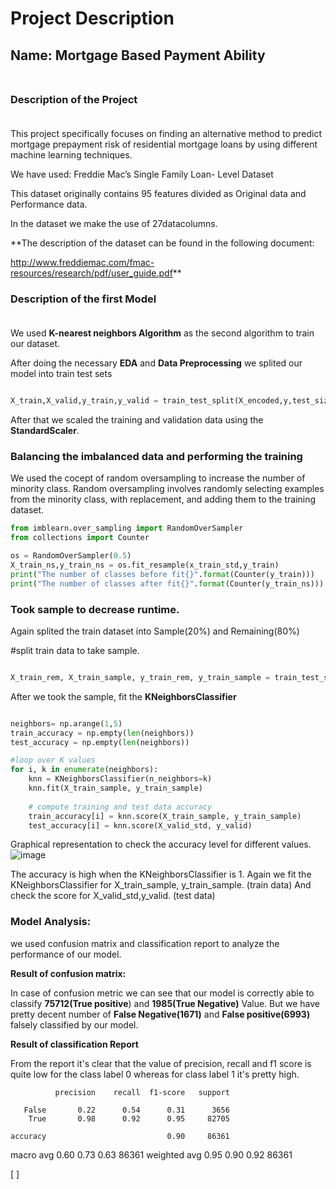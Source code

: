 # **Project Description**

## **Name: Mortgage Based Payment Ability** <br><br>

### <b> Description of the Project </b><br><br>

This project specifically focuses on finding an alternative method to predict mortgage prepayment risk of residential mortgage loans by using different machine learning techniques.

We have used: Freddie Mac’s Single Family Loan- Level Dataset

This dataset originally contains 95 features divided as Original data and Performance data.

In the dataset we make the use of 27datacolumns.

**The description of the dataset can be found in the following document:


 http://www.freddiemac.com/fmac-resources/research/pdf/user_guide.pdf**

### <b> Description of the first Model </b><br><br>

We used **K-nearest neighbors Algorithm** as the second algorithm to train our dataset.

After doing the necessary **EDA** and **Data Preprocessing** we splited our model into train test sets 

```python

X_train,X_valid,y_train,y_valid = train_test_split(X_encoded,y,test_size= 0.2,random_state=0)

```
After that we scaled the training and validation data using the **StandardScaler**.

### **Balancing the imbalanced data and performing the training**<br>

We used the cocept of random oversampling to increase the number of minority class. Random oversampling involves randomly selecting examples from the minority class, with replacement, and adding them to the training dataset. 


``` python
from imblearn.over_sampling import RandomOverSampler
from collections import Counter

os = RandomOverSampler(0.5)
X_train_ns,y_train_ns = os.fit_resample(x_train_std,y_train)
print("The number of classes before fit{}".format(Counter(y_train)))
print("The number of classes after fit{}".format(Counter(y_train_ns)))

```

### Took sample to decrease runtime.
Again splited the train dataset into Sample(20%) and Remaining(80%)

#split train data to take sample.
```python

X_train_rem, X_train_sample, y_train_rem, y_train_sample = train_test_split(X_train_ns, y_train_ns, test_size=0.2, random_state=42) 


```
After we took the sample, fit the **KNeighborsClassifier** 

```python

neighbors= np.arange(1,5)
train_accuracy = np.empty(len(neighbors))
test_accuracy = np.empty(len(neighbors))

#loop over K values
for i, k in enumerate(neighbors):
    knn = KNeighborsClassifier(n_neighbors=k)
    knn.fit(X_train_sample, y_train_sample)
    
    # compute training and test data accuracy
    train_accuracy[i] = knn.score(X_train_sample, y_train_sample)
    test_accuracy[i] = knn.score(X_valid_std, y_valid)
```

Graphical representation to check the accuracy level for different values.
![image](https://user-images.githubusercontent.com/89681388/150632733-1a59f579-43f1-4e21-ac5c-239bac16edad.png)

The accuracy is high when the KNeighborsClassifier is 1.
Again we fit the KNeighborsClassifier for X_train_sample, y_train_sample. (train data)
And check the score for X_valid_std,y_valid. (test data)

### **Model Analysis:**

we used confusion matrix and classification report to analyze the performance of our model.

**Result of confusion matrix:**


In case of confusion metric we can see that our model is correctly able to classify **75712(True positive**) and **1985(True Negative)** Value. But we have pretty decent number of **False Negative(1671)** and **False positive(6993)** falsely classified by our model. 

**Result of classification Report**


From the report it's clear that the value of precision, recall and  f1 score is quite low for the class label 0 whereas for class label 1 it's pretty high.

              precision    recall  f1-score   support

       False       0.22      0.54      0.31      3656
        True       0.98      0.92      0.95     82705

    accuracy                           0.90     86361
   macro avg       0.60      0.73      0.63     86361
weighted avg       0.95      0.90      0.92     86361

[ ]







